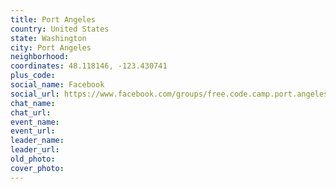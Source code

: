 ```yaml
---
title: Port Angeles
country: United States
state: Washington
city: Port Angeles
neighborhood: 
coordinates: 48.118146, -123.430741
plus_code:
social_name: Facebook
social_url: https://www.facebook.com/groups/free.code.camp.port.angeles
chat_name:
chat_url:
event_name:
event_url:
leader_name:
leader_url:
old_photo: 
cover_photo:
---
```

